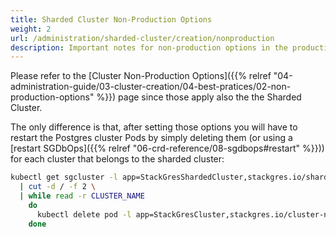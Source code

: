 ```yaml
---
title: Sharded Cluster Non-Production Options
weight: 2
url: /administration/sharded-cluster/creation/nonproduction
description: Important notes for non-production options in the production environment.
---
```


Please refer to the [Cluster Non-Production Options]({{% relref "04-administration-guide/03-cluster-creation/04-best-pratices/02-non-production-options" %}}) page since those apply also the the Sharded Cluster.

The only difference is that, after setting those options you will have to restart the Postgres cluster Pods by simply deleting them (or using a [restart SGDbOps]({{% relref "06-crd-reference/08-sgdbops#restart" %}})) for each cluster that belongs to the sharded cluster:

```bash
kubectl get sgcluster -l app=StackGresShardedCluster,stackgres.io/shardedcluster-name=simple -o name \
  | cut -d / -f 2 \
  | while read -r CLUSTER_NAME
    do
      kubectl delete pod -l app=StackGresCluster,stackgres.io/cluster-name=$CLUSTER_NAME
    done
```
